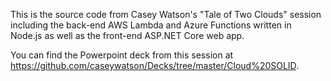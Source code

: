 This is the source code from Casey Watson's "Tale of Two Clouds" session including the back-end AWS Lambda and Azure Functions written in Node.js as well as the front-end ASP.NET Core web app.

You can find the Powerpoint deck from this session at https://github.com/caseywatson/Decks/tree/master/Cloud%20SOLID.
